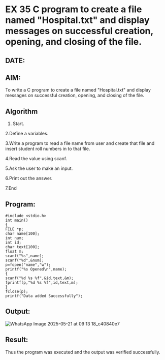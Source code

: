 # EX 35 C program to create a file named "Hospital.txt" and display messages on successful creation, opening, and closing of the file.
## DATE:
## AIM:
To write a C program to create a file named "Hospital.txt" and display messages on successful creation, opening, and closing of the file.

## Algorithm
1. Start.
 
2.Define a variables.

3.Write a program to read a file name from user and create that file and insert student roll numbers in to that file.

4.Read the value using scanf.

5.Ask the user to make an input.

6.Print out the answer.

7.End
## Program:
```
#include <stdio.h>
int main()
{
FILE *p;
char name[100];
int num;
int id;
char text[100];
float m;
scanf("%s",name);
scanf("%d",&num);
p=fopen("name","w");
printf("%s Opened\n",name);
{
scanf("%d %s %f",&id,text,&m);
fprintf(p,"%d %s %f",id,text,m);
}
fclose(p);
printf("Data added Successfully");
```
## Output:

![WhatsApp Image 2025-05-21 at 09 13 18_c40840e7](https://github.com/user-attachments/assets/b4fb5162-2e75-49e7-a8b9-a67ce7cdab48)



## Result:
Thus the program was executed and the output was verified successfully.
